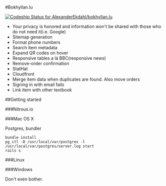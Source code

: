 #Bokhyllan.lu

[![Codeship Status for AlexanderEkdahl/bokhyllan.lu](https://www.codeship.io/projects/88ba9be0-dd0d-0130-211e-425e173b3297/status?branch=master)](https://www.codeship.io/projects/5559)

* Your privacy is honored and information won't be shared with those who do not need it(i.e. Google)
* Sitemap generation
* Format phone numbers
* Search item metadata
* Expand QR codes on hover
* Responsive tables a lá BBC(responsive news)
* Remove-order confirmation
* StatHat
* Cloudfront
* Merge item data when duplicates are found. Also move orders
* Signing in with email fails
* Link item with other textbook

##Getting started

###Nitrous.io

###Mac OS X

Postgres, bundler

    bundle install
    pg_ctl -D /usr/local/var/postgres -l /usr/local/var/postgres/server.log start
    rails s

###Linux

###Windows

Don't even bother.
